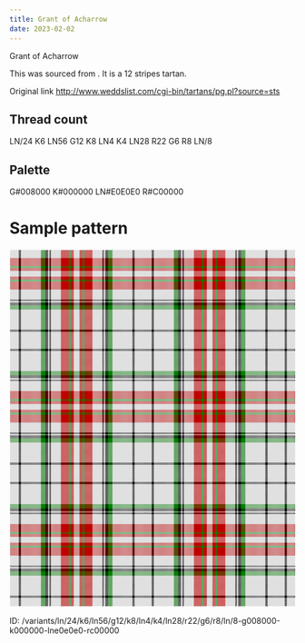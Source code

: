 ```yaml
---
title: Grant of Acharrow
date: 2023-02-02
---
```

Grant of Acharrow

This was sourced from <no value>.  It is a 12 stripes tartan.

Original link http://www.weddslist.com/cgi-bin/tartans/pg.pl?source=sts

## Thread count
LN/24 K6 LN56 G12 K8 LN4 K4 LN28 R22 G6 R8 LN/8

## Palette
G#008000 K#000000 LN#E0E0E0 R#C00000

# Sample pattern

![Tartan detail](tartan.png "LN/24 K6 LN56 G12 K8 LN4 K4 LN28 R22 G6 R8 LN/8 tartan")

ID: /variants/ln/24/k6/ln56/g12/k8/ln4/k4/ln28/r22/g6/r8/ln/8-g008000-k000000-lne0e0e0-rc00000